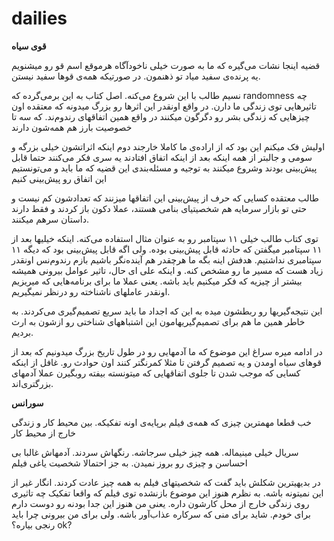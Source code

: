 # dailies


**قوی سیاه**

قضیه اینجا نشات می‌گیره که ما به صورت خیلی ناخودآگاه هرموقع اسم قو رو میشنویم یه پرنده‌ی سفید میاد تو ذهنمون. در صورتیکه همه‌ی قوها سفید نیستن. 

نسیم طالب با این شروع می‌کنه. اصل کتاب به این برمی‌گرده که
randomness
چه تاثیرهایی توی زندگی ما دارن. در واقع اونقدر این اثرها رو بزرگ میدونه که معتقده اون چیزهایی که زندگی بشر رو دگرگون میکنند در واقع همین اتفاقهای رندوم‌ند. که سه تا خصوصیت بارز هم همه‌شون دارند

اولیش فک میکنم این بود که از اراده‌ی ما کاملا خارجند
دوم اینکه اثراتشون خیلی بزرگه
و سومی و جالبتر از همه اینکه بعد از اینکه اتفاق افتادند یه سری فکر می‌کنند حتما قابل پیش‌بینی بودند وشروع میکنند به توجیه و مسئله‌بندی این قضیه که ما باید و می‌تونستیم این اتفاق رو پیش‌بینی کنیم

طالب معتقده کسایی که حرف از پیش‌بینی این اتفاقها میزنند که تعدادشون کم نیست و حتی تو بازار سرمایه هم شخصیتیای بنامی هستند، عملا دکون باز کردند و فقط دارند داستان سرهم میکنند.

توی کتاب طالب خیلی ۱۱ سپتامبر رو به عنوان مثال استفاده می‌کنه. اینکه خیلیها بعد از ۱۱ سپتامبر میگفتن که حادثه قابل پیش‌بینی بوده. ولی اگه قابل پیش‌بینی بود که دیگه ۱۱ سپتامبری نداشتیم. هدفش اینه بگه ما هرچقدر هم آینده‌نگر باشیم بازم رندوم‌نس اونقدر زیاد هست که مسیر ما رو مشخص کنه. و اینکه علی  ای حال، تاثیر عوامل بیرونی همیشه بیشتر از چیزیه که فکر میکنیم باید باشه. یعنی عملا ما برای برنامه‌هایی که میریزیم اونقدر عاملهای ناشناخته رو درنظر نمیگیریم.

این نتیجه‌گیریها رو ربطشون میده به این که اجداد ما باید سریع تصمیم‌گیری می‌کردند. به خاطر همین ما هم برای تصمیم‌گیریهامون این اشتباههای شناختی رو ازشون به ارث بردیم.

در ادامه میره سراغ این موضوع که ما آدمهایی رو در طول تاریخ بزرگ میدونیم که بعد از قوهای سیاه اومدن و یه تصمیم گرفتن تا مثلا کمرنگتر کنند اون حوادث رو. غافل از اینکه کسایی که موجب شدن تا جلوی اتفاقهایی که میتونسته بیفته روبگیرن عملا آدمهای بزرگتری‌اند.

**سورانس**

خب قطعا مهمترین چیزی که همه‌ی فیلم برپایه‌ی اونه تفکیکه. بین محیط کار و زندگی خارج از محیط کار

سریال خیلی مینیماله. همه چیز خیلی سرجاشه. رنگهاش سردند. آدمهاش غالبا بی احساسن و چیزی رو بروز نمیدن. به جز احتمالا شخصیت یاغی فیلم

در بدیهیترین شکلش باید گفت که شخصیتهای فیلم به همه چیز عادت کردند. انگار غیر از این نمیتونه باشه. به نظرم هنوز این موضوع بازنشده توی فیلم که واقعا تفکیک چه تاثیری روی زندگی خارج از محل کارشون داره. یعنی من هنوز این جدا بودنه رو دوست دارم برای خودم. شاید برای منی که سرکاره عذاب‌آور باشه. ولی برای من بیرونی چرا باید رنجی بیاره؟
ok?